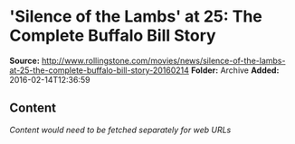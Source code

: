 # 'Silence of the Lambs' at 25: The Complete Buffalo Bill Story

**Source:** http://www.rollingstone.com/movies/news/silence-of-the-lambs-at-25-the-complete-buffalo-bill-story-20160214
**Folder:** Archive
**Added:** 2016-02-14T12:36:59




## Content
*Content would need to be fetched separately for web URLs*

